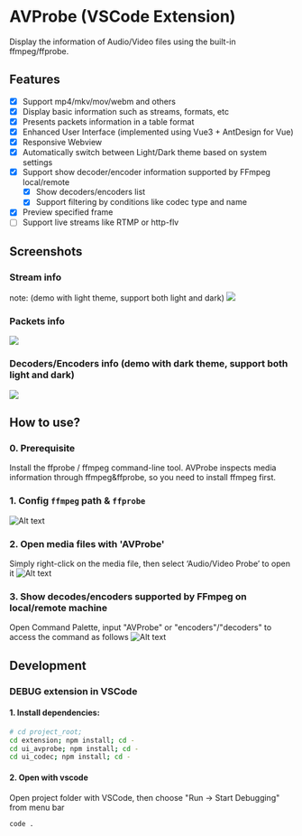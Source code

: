 # AVProbe (VSCode Extension)
Display the information of Audio/Video files using the built-in ffmpeg/ffprobe.

## Features
* [x] Support mp4/mkv/mov/webm and others
* [x] Display basic information such as streams, formats, etc
* [x] Presents packets information in a table format
* [x] Enhanced User Interface (implemented using Vue3 + AntDesign for Vue)
* [x] Responsive Webview
* [x] Automatically switch between Light/Dark theme based on system settings
* [x] Support show decoder/encoder information supported by FFmpeg local/remote
  * [x] Show decoders/encoders list
  * [x] Support filtering by conditions like codec type and name
* [x] Preview specified frame
* [ ] Support live streams like RTMP or http-flv

## Screenshots
### Stream info
note: (demo with light theme, support both light and dark)
![](https://images.xueshi.io/screenshots/screenshots_01.png)

### Packets info
![](https://images.xueshi.io/screenshots/screenshots_02.png)

### Decoders/Encoders info (demo with dark theme, support both light and dark)
![](https://images.xueshi.io/screenshots/codecs_list.png)

## How to use?

### 0. Prerequisite
Install the ffprobe / ffmpeg command-line tool.
AVProbe inspects media information through ffmpeg&ffprobe, so you need to install ffmpeg first.
### 1. Config `ffmpeg` path & `ffprobe`

![Alt text](https://images.xueshi.io/screenshots/set_custom_ffprobe_path.png)

### 2. Open media files with 'AVProbe'
Simply right-click on the media file, then select ‘Audio/Video Probe’ to open it
![Alt text](https://images.xueshi.io/screenshots/open_with_avprobe.png)

### 3. Show decodes/encoders supported by FFmpeg on local/remote machine
Open Command Palette, input "AVProbe" or "encoders"/"decoders" to access the command as follows
![Alt text](https://images.xueshi.io/screenshots/codecs_command.png)


## Development

### DEBUG extension in VSCode

#### 1. Install dependencies:

```bash
# cd project_root;
cd extension; npm install; cd -
cd ui_avprobe; npm install; cd -
cd ui_codec; npm install; cd -
```

#### 2. Open with vscode
Open project folder with VSCode, then choose "Run -> Start Debugging" from menu bar

```bash
code .
```

